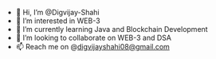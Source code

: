 - 👋 Hi, I’m @Digvijay-Shahi
- 👀 I’m interested in WEB-3
- 🌱 I’m currently learning Java and Blockchain Development
- 💞️ I’m looking to collaborate on WEB-3 and DSA
- 📫 Reach me on @digvijayshahi08@gmail.com 

<!---
Digvijay-Shahi/Digvijay-Shahi is a ✨ special ✨ repository because its `README.md` (this file) appears on your GitHub profile.
You can click the Preview link to take a look at your changes.
--->
